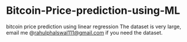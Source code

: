 # Bitcoin-Price-prediction-using-ML
bitcoin price prediction using linear regression
The dataset is very large, email me @rahulphalswal111@gmail.com if you need the dataset.
